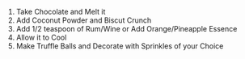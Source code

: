 1. Take Chocolate and Melt it 
2. Add Coconut Powder and Biscut Crunch
3. Add 1/2 teaspoon of Rum/Wine or Add Orange/Pineapple Essence 
4. Allow it to Cool
5. Make Truffle Balls and Decorate with Sprinkles of your Choice